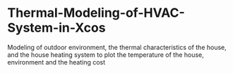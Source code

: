 # Thermal-Modeling-of-HVAC-System-in-Xcos
Modeling of outdoor environment, the thermal characteristics of the house, and the house heating system to plot the temperature of the house, environment and the heating cost
